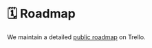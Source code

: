 # 🗓 Roadmap

We maintain a detailed [public roadmap](https://trello.com/b/BkZ5fSI8/mimicry-public-roadmap) on Trello.
